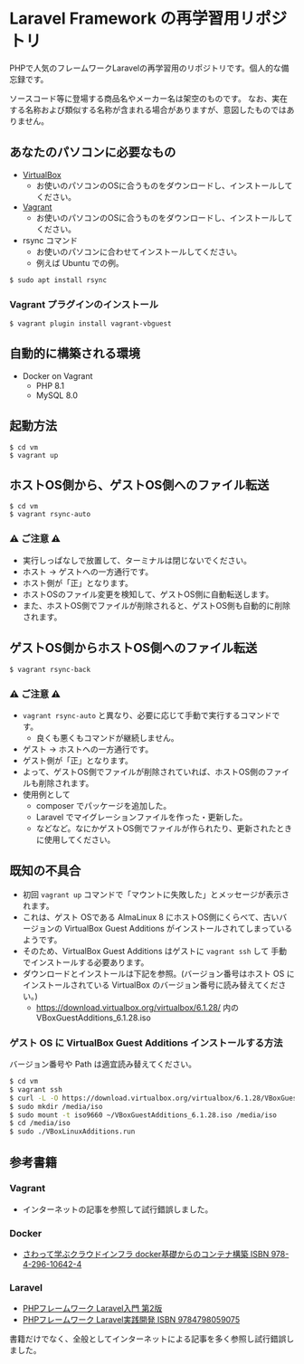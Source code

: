 # Laravel Framework の再学習用リポジトリ
PHPで人気のフレームワークLaravelの再学習用のリポジトリです。個人的な備忘録です。

ソースコード等に登場する商品名やメーカー名は架空のものです。 なお、実在する名称および類似する名称が含まれる場合がありますが、意図したものではありません。

## あなたのパソコンに必要なもの
- [VirtualBox](https://www.virtualbox.org/wiki/Downloads)
  - お使いのパソコンのOSに合うものをダウンロードし、インストールしてください。
- [Vagrant](https://www.vagrantup.com/downloads)
  - お使いのパソコンのOSに合うものをダウンロードし、インストールしてください。
- rsync コマンド
  - お使いのパソコンに合わせてインストールしてください。
  - 例えば Ubuntu での例。
```shell
$ sudo apt install rsync
```

### Vagrant プラグインのインストール
```shell
$ vagrant plugin install vagrant-vbguest
```

## 自動的に構築される環境
- Docker on Vagrant
  - PHP 8.1
  - MySQL 8.0

## 起動方法
```shell
$ cd vm
$ vagrant up
```

## ホストOS側から、ゲストOS側へのファイル転送
```shell
$ cd vm
$ vagrant rsync-auto
```
### ⚠ ご注意 ⚠
- 実行しっぱなしで放置して、ターミナルは閉じないでください。
- ホスト → ゲストへの一方通行です。
- ホスト側が「正」となります。
- ホストOSのファイル変更を検知して、ゲストOS側に自動転送します。
- また、ホストOS側でファイルが削除されると、ゲストOS側も自動的に削除されます。

## ゲストOS側からホストOS側へのファイル転送
```shell
$ vagrant rsync-back
```
### ⚠ ご注意 ⚠
- `vagrant rsync-auto` と異なり、必要に応じて手動で実行するコマンドです。
  - 良くも悪くもコマンドが継続しません。
- ゲスト → ホストへの一方通行です。
- ゲスト側が「正」となります。
- よって、ゲストOS側でファイルが削除されていれば、ホストOS側のファイルも削除されます。
- 使用例として
  - composer でパッケージを追加した。
  - Laravel でマイグレーションファイルを作った・更新した。
  - などなど。なにかゲストOS側でファイルが作られたり、更新されたときに使用してください。

## 既知の不具合
- 初回 `vagrant up` コマンドで「マウントに失敗した」とメッセージが表示されます。
- これは、ゲスト OSである AlmaLinux 8 にホストOS側にくらべて、古いバージョンの VirtualBox Guest Additions がインストールされてしまっているようです。
- そのため、VirtualBox Guest Additions はゲストに `vagrant ssh` して 手動でインストールする必要あります。
- ダウンロードとインストールは下記を参照。(バージョン番号はホスト OS にインストールされている VirtualBox のバージョン番号に読み替えてください。)
  - https://download.virtualbox.org/virtualbox/6.1.28/ 内の VBoxGuestAdditions_6.1.28.iso

### ゲスト OS に VirtualBox Guest Additions インストールする方法
バージョン番号や Path は適宜読み替えてください。
```bash
$ cd vm
$ vagrant ssh
$ curl -L -O https://download.virtualbox.org/virtualbox/6.1.28/VBoxGuestAdditions_6.1.28.iso
$ sudo mkdir /media/iso
$ sudo mount -t iso9660 ~/VBoxGuestAdditions_6.1.28.iso /media/iso
$ cd /media/iso
$ sudo ./VBoxLinuxAdditions.run
```

## 参考書籍
### Vagrant
- インターネットの記事を参照して試行錯誤しました。

### Docker
- [さわって学ぶクラウドインフラ docker基礎からのコンテナ構築 ISBN 978-4-296-10642-4](https://www.nikkeibp.co.jp/atclpubmkt/book/20/279230/)

### Laravel
- [PHPフレームワーク Laravel入門 第2版](https://www.shuwasystem.co.jp/book/9784798060996.html)
- [PHPフレームワーク Laravel実践開発 ISBN 9784798059075](https://www.shuwasystem.co.jp/book/9784798059075.html)

書籍だけでなく、全般としてインターネットによる記事を多く参照し試行錯誤しました。